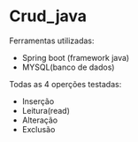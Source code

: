 # Crud_java 

Ferramentas utilizadas:
- Spring boot (framework java)
- MYSQL(banco de dados)

Todas as 4 operções testadas: 
- Inserção
- Leitura(read)
- Alteração
- Exclusão
